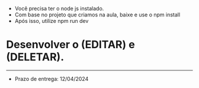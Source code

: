
- Você precisa ter o node js instalado.
- Com base no projeto que criamos na aula, baixe e use o npm install
- Após isso, utilize npm run dev

# Desenvolver o (EDITAR) e (DELETAR).

<hr>

- Prazo de entrega: 12/04/2024
